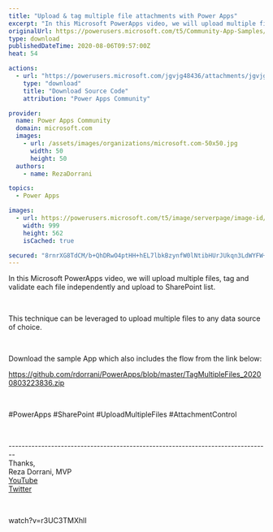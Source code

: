 ```yaml
---
title: "Upload & tag multiple file attachments with Power Apps"
excerpt: "In this Microsoft PowerApps video, we will upload multiple files, tag and validate each file independently and upload to SharePoint list. This"
originalUrl: https://powerusers.microsoft.com/t5/Community-App-Samples/Upload-amp-tag-multiple-file-attachments-with-Power-Apps/td-p/650284
type: download
publishedDateTime: 2020-08-06T09:57:00Z
heat: 54

actions:
  - url: "https://powerusers.microsoft.com/jgvjg48436/attachments/jgvjg48436/AppFeedbackGallery/596/1/Tag%20Multiple%20Files.msapp"
    type: "download"
    title: "Download Source Code"
    attribution: "Power Apps Community"

provider:
  name: Power Apps Community
  domain: microsoft.com
  images:
    - url: /assets/images/organizations/microsoft.com-50x50.jpg
      width: 50
      height: 50
  authors:
    - name: RezaDorrani

topics:
  - Power Apps

images:
  - url: https://powerusers.microsoft.com/t5/image/serverpage/image-id/167626iB23371B6C2BCBA44/image-size/large?v=1.0&px=999
    width: 999
    height: 562
    isCached: true

secured: "8rnrXG8TdCM/b+QhDRwO4ptHH+hEL7lbkBzynfW0lNtibHUrJUkqn3LdWYFW+Yxyf+NbCxXJ10hU+Xeoevx3hR9Kld3C+aPGOBTewJoVwEuSZ3xeQvbBHoioHPrqGizdQP9bTeLCJLIDoVSsu/j4DTWerBnD20wylbr1IB24gypP+cCvkFdqOa/co5Vo3yHpUMMqMS117rZUC/rq1WEpT1bTDv/Y8w3lDq1y7w4vfEu4plRDnBdNRbWHgmolCASSz/9wgwbk55L1elm/05GuhCC+f9m6yaAuyfd5+XskTRVSXsSCHFXzJ/fL+NJbkJZi/iSLkMMlWJzan4+qGbVtsNnK6IlM9Ot3mQ46HZMZy+tmWHoSi3iNzrFf3Z7WPvuAyOS/gmMaMItb6z3/wVk/kQ==;vyCnnKi2HRuZmFZ+IWIGJg=="
---
```

<p><span>In this Microsoft PowerApps video, we will upload multiple files, tag and validate each file independently and upload to SharePoint list. </span></p>
<p>&nbsp;</p>
<p><span>This technique can be leveraged to upload multiple files to any data source of choice. </span></p>
<p>&nbsp;</p>
<p><span>Download the sample App which also includes the flow from the link below: </span></p>
<p><span><a href="https://github.com/rdorrani/PowerApps/blob/master/TagMultipleFiles_20200803223836.zip" target="_blank" rel="nofollow noopener noreferrer">https://github.com/rdorrani/PowerApps/blob/master/TagMultipleFiles_20200803223836.zip </a></span></p>
<p>&nbsp;</p>
<p><span>#PowerApps #SharePoint #UploadMultipleFiles #AttachmentControl</span></p>
<p>&nbsp;</p>
<p><span>--------------------------------------------------------------------------------<br>Thanks,<br>Reza Dorrani, MVP<br><a href="https://www.youtube.com/c/rezadorrani" target="_blank" rel="nofollow noopener noreferrer">YouTube</a><br><a href="https://twitter.com/rezadorrani" target="_blank" rel="nofollow noopener noreferrer">Twitter</a></span></p>
<p>&nbsp;</p>
<p><span class="videoUrl hidden">watch?v=r3UC3TMXhlI</span></p>

